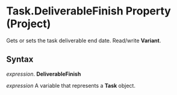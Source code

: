 
# Task.DeliverableFinish Property (Project)

Gets or sets the task deliverable end date. Read/write  **Variant**.


## Syntax

 _expression_. **DeliverableFinish**

 _expression_ A variable that represents a **Task** object.

